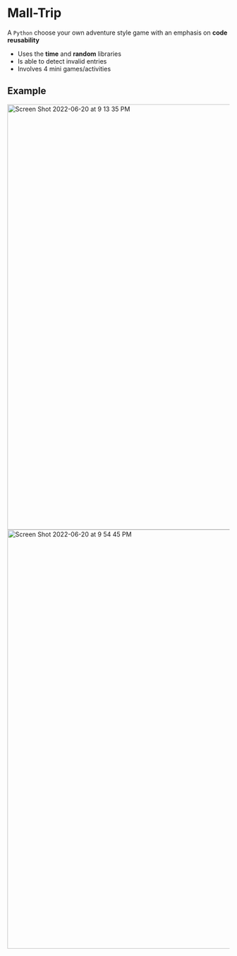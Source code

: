 # Mall-Trip

A `Python` choose your own adventure style game with an emphasis on **code reusability**

- Uses the **time** and **random** libraries
- Is able to detect invalid entries
- Involves 4 mini games/activities

## Example

<img width="963" alt="Screen Shot 2022-06-20 at 9 13 35 PM" src="https://user-images.githubusercontent.com/86504006/174700689-9e09155c-6a90-4960-a6ec-acd51fee69a5.png">
<img width="949" alt="Screen Shot 2022-06-20 at 9 54 45 PM" src="https://user-images.githubusercontent.com/86504006/174700722-6280f8c3-3ada-4980-9a7a-5069e10562aa.png">
